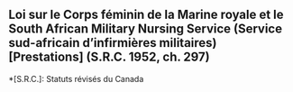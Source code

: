 ## Loi sur le Corps féminin de la Marine royale et le South African Military Nursing Service (Service sud-africain d’infirmières militaires) [Prestations] (S.R.C. 1952, ch. 297)
  *[S.R.C.]: Statuts révisés du Canada
